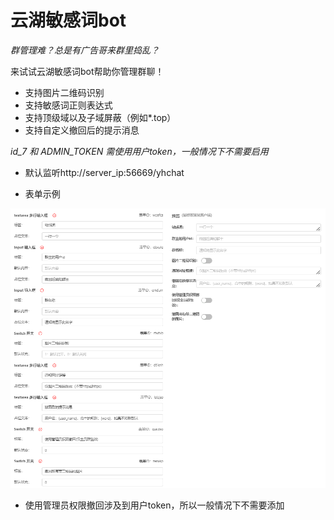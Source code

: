 # 云湖敏感词bot
*群管理难？总是有广告哥来群里捣乱？*

来试试云湖敏感词bot帮助你管理群聊！

* 支持图片二维码识别
* 支持敏感词正则表达式
* 支持顶级域以及子域屏蔽（例如*.top）
* 支持自定义撤回后的提示消息

*id_7 和 ADMIN_TOKEN 需使用用户token，一般情况下不需要启用*

- 默认监听http://server_ip:56669/yhchat

* 表单示例

![](images/1.png)

- 使用管理员权限撤回涉及到用户token，所以一般情况下不需要添加